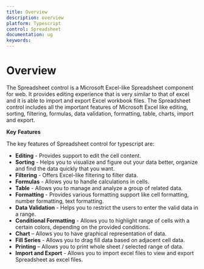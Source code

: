```yaml
---
title: Overview
description: overview
platform: Typescript
control: Spreadsheet
documentation: ug
keywords: 
---
```

# Overview

The Spreadsheet control is a Microsoft Excel-like Spreadsheet component for web. It provides editing experience that is very similar to that of excel and it is able to import and export Excel workbook files. The Spreadsheet control includes all the important features of Microsoft Excel like editing, sorting, filtering, formulas, data validation, formatting, table, charts, import and export.

**Key** **Features**

The key features of Spreadsheet control for typescript are:

* **Editing** - Provides support to edit the cell content.
* **Sorting** - Helps you to visualize and figure out your data better, organize and find the data quickly that you want.
* **Filtering** - Offers Excel-like filtering to filter data.
* **Formulas** - Allows you to handle calculations in cells.
* **Table** - Allows you to manage and analyze a group of related data.
* **Formatting** - Provides various formatting support like cell formatting, number formatting, text formatting.
* **Data Validation** - Helps you to restrict the users to enter the valid data in a range.
* **Conditional Formatting** - Allows you to highlight range of cells with a certain colors, depending on the provided conditions.
* **Chart** – Allows you to have graphical representation of data.
* **Fill Series** - Allows you to drag fill data based on adjacent cell data.
* **Printing** – Allows you to print whole sheet / selected range of data.
* **Import and Export** - Allows you to import excel files to view and export Spreadsheet as excel files.
